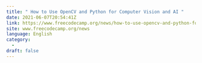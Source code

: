 ```yaml
---
title: " How to Use OpenCV and Python for Computer Vision and AI "
date: 2021-06-07T20:54:41Z
link: https://www.freecodecamp.org/news/how-to-use-opencv-and-python-for-computer-vision-and-ai/?utm_medium=RSS&utm_source=news.12bit.vn
site: www.freecodecamp.org/news
language: English
category:
  -   
draft: false
---
```

